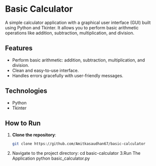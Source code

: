 # Basic Calculator

A simple calculator application with a graphical user interface (GUI) built using Python and Tkinter. It allows you to perform basic arithmetic operations like addition, subtraction, multiplication, and division.

## Features

- Perform basic arithmetic: addition, subtraction, multiplication, and division.
- Clean and easy-to-use interface.
- Handles errors gracefully with user-friendly messages.

## Technologies

- Python
- Tkinter

## How to Run

1. **Clone the repository**:
   ```bash
   git clone https://github.com/Amitkasaudhan67/basic-calculator
2. Navigate to the project directory:
   cd basic-calculator
3.Run The Application
  python basic_calculator.py
